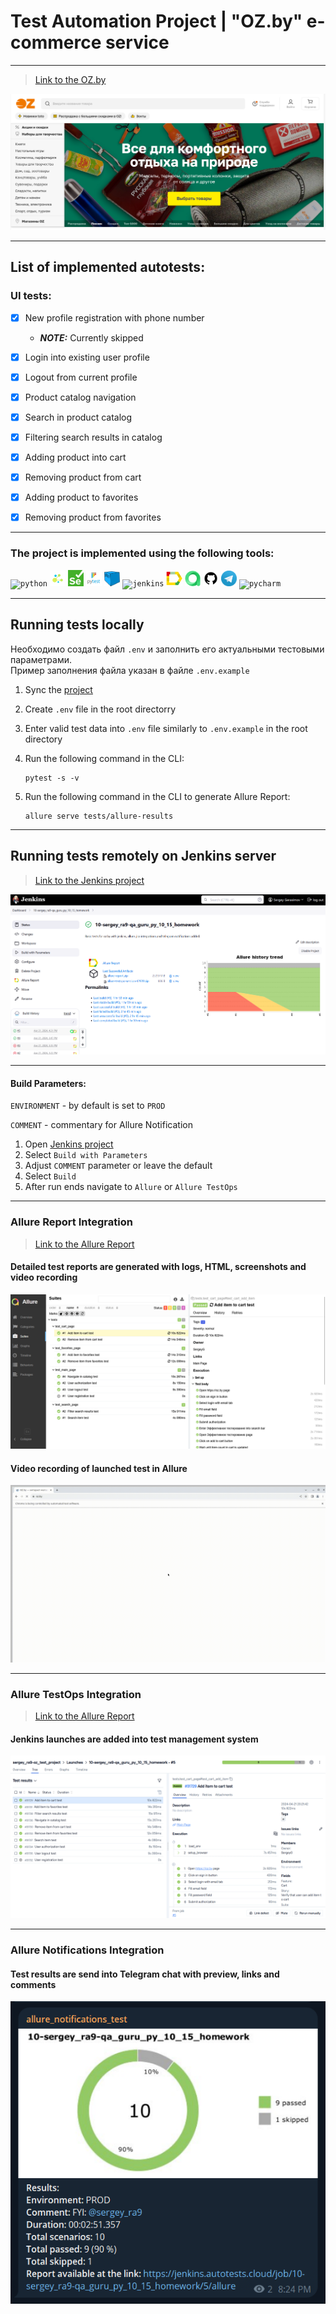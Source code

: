 # Test Automation Project | "OZ.by" e-commerce service

----
> [Link to the OZ.by](https://oz.by//)

![](https://github.com/gerasimovsa/qa_guru_py_10_15/blob/main/assets/ozby.png)

----

## List of implemented autotests:

### UI tests:

- [x] New profile registration with phone number
  - **_NOTE:_** Currently skipped
- [x] Login into existing user profile
- [x] Logout from current profile
- [x] Product catalog navigation
- [x] Search in product catalog
- [x] Filtering search results in catalog
- [x] Adding product into cart
- [x] Removing product from cart
- [x] Adding product to favorites
- [x] Removing product from favorites


----

### The project is implemented using the following tools:

<p  align="left">
<code><img width="5%" title="python" src="https://cdn.jsdelivr.net/gh/devicons/devicon@latest/icons/python/python-original.svg"></code>
<code><img width="5%" title="selene" src="assets\selene.png"></code>
<code><img width="5%" title="selenium" src="assets\selenium.png"></code>
<code><img width="5%" title="pytest" src="assets\pytest.png"></code>
<code><img width="5%" title="selenoid" src="assets\selenoid.png"></code>
<code><img width="5%" title="jenkins" src="https://cdn.jsdelivr.net/gh/devicons/devicon@latest/icons/jenkins/jenkins-original.svg"></code>
<code><img width="5%" title="allure" src="assets\allure_report.png"></code>
<code><img width="5%" title="alluretestops" src="assets\allure_testops.png"></code>
<code><img width="5%" title="github" src="assets\github.png"></code>  
<code><img width="5%" title="telegram" src="assets\tg.png"></code>   
<code><img width="5%" title="pycharm" src="https://cdn.jsdelivr.net/gh/devicons/devicon@latest/icons/pycharm/pycharm-original.svg"></code>  

----

## Running tests locally

Необходимо создать файл `.env` и заполнить его актуальными тестовыми параметрами.  
Пример заполнения файла указан в файле `.env.example`

1) Sync the [project](https://github.com/gerasimovsa/qa_guru_py_10_15)
2) Create `.env` file in the root directorry
3) Enter valid test data into `.env` file similarly to `.env.example` in the root directory
4) Run the following command in the CLI:
   
   ```commandline
   pytest -s -v
   ```

5) Run the following command in the CLI to generate Allure Report:

   ```commandline
   allure serve tests/allure-results
   ```

----

## Running tests remotely on Jenkins server

> [Link to the Jenkins project](https://jenkins.autotests.cloud/job/10-sergey_ra9-qa_guru_py_10_15_homework)

![](https://github.com/gerasimovsa/qa_guru_py_10_15/blob/main/assets/jenkins_integration.png)

----

#### Build Parameters:

`ENVIRONMENT` - by default is set to `PROD`

`COMMENT` - commentary for Allure Notification

1. Open [Jenkins project](https://jenkins.autotests.cloud/job/10-sergey_ra9-qa_guru_py_10_15_homework)
2. Select `Build with Parameters`
3. Adjust `COMMENT` parameter or leave the default
4. Select `Build`
5. After run ends navigate to `Allure` or `Allure TestOps`

----

### Allure Report Integration

> [Link to the Allure Report](https://jenkins.autotests.cloud/job/10-sergey_ra9-qa_guru_py_10_15_homework/5/allure/)

#### Detailed test reports are generated with logs, HTML, screenshots and video recording

![](https://github.com/gerasimovsa/qa_guru_py_10_15/blob/main/assets/allure_reports_integration.png)

#### Video recording of launched test in Allure 

![](https://github.com/gerasimovsa/qa_guru_py_10_15/blob/main/assets/allure_attachment_video.gif)

----

### Allure TestOps Integration

> [Link to the Allure Report](https://jenkins.autotests.cloud/job/10-sergey_ra9-qa_guru_py_10_15_homework/5/allure/)

#### Jenkins launches are added into test management system

![](https://github.com/gerasimovsa/qa_guru_py_10_15/blob/main/assets/allure_testops_integration.png)

----

### Allure Notifications Integration

#### Test results are send into Telegram chat with preview, links and comments

![](https://github.com/gerasimovsa/qa_guru_py_10_15/blob/main/assets/allure_notifications.png)





